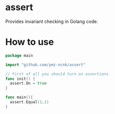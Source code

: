 # assert
Provides invariant checking in Golang code.

# How to use
```go
package main

import "github.com/ymz-ncnk/assert"

// First of all you should turn on assertions.
func init() {
  assert.On = true
}

func main(){
  assert.Equal(1,1)
}
```